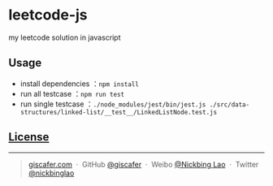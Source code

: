 # leetcode-js
my leetcode solution in javascript


## Usage

- install dependencies ：`npm install`
- run all testcase ：`npm run test`
- run single testcase ：`./node_modules/jest/bin/jest.js ./src/data-structures/linked-list/__test__/LinkedListNode.test.js`

## [License](./LICENSE)

---

> [giscafer.com](http://giscafer.com) &nbsp;&middot;&nbsp;
> GitHub [@giscafer](https://github.com/giscafer) &nbsp;&middot;&nbsp;
> Weibo [@Nickbing Lao](https://weibo.com/laohoubin) &nbsp;&middot;&nbsp;
> Twitter [@nickbinglao](https://twitter.com/nickbinglao)
